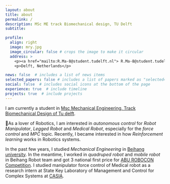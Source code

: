 ```yaml
---
layout: about
title: about
permalink: /
description: MSc ME track Biomechanical design, TU Delft
subtitle: 

profile:
  align: right
  image: mry.jpg
  image_circular: false # crops the image to make it circular
  address: >
    <p><a href="mailto:R.Ma-8@student.tudelft.nl"> R.Ma-8@student.tudelft.nl </a></p>
    <p>Delft, Netherlands</p>

news: false  # includes a list of news items
selected_papers: false # includes a list of papers marked as "selected={true}"
social: false  # includes social icons at the bottom of the page
experience: true  # include timeline
projects: true  # include projects
---
```


I am currently a student in [Msc Mechanical Engineering, Track Biomechanical Design of Tu delft](https://www.tudelft.nl/en/education/programmes/masters/mechanical-engineering/msc-mechanical-engineering/track-overview/track-biomechanical-design).

🤖As a lover of Robotics, I am interested in *autonomous control* for *Robot Manipulator*, *Legged Robot* and *Medical Robot*, especially for the *force control* and *MPC* topic. Recently, I became interested in how  *Reinforcement learning* works in Robotics systems.

In the past few years, I studied *Mechanical Engineering* in [Beihang university](https://en.wikipedia.org/wiki/Beihang_University). In the meantime, I worked in *quadruped robot* and *mobile robot* in Beihang Robot team and got 3 national first price for [ABU ROBOCON Competition](https://en.wikipedia.org/wiki/ABU_Robocon). I studied manipulator force control of Medical robot as a research intern at State Key Laboratory of Management and Control for Complex Systems at [CASIA](http://english.ia.cas.cn/).

